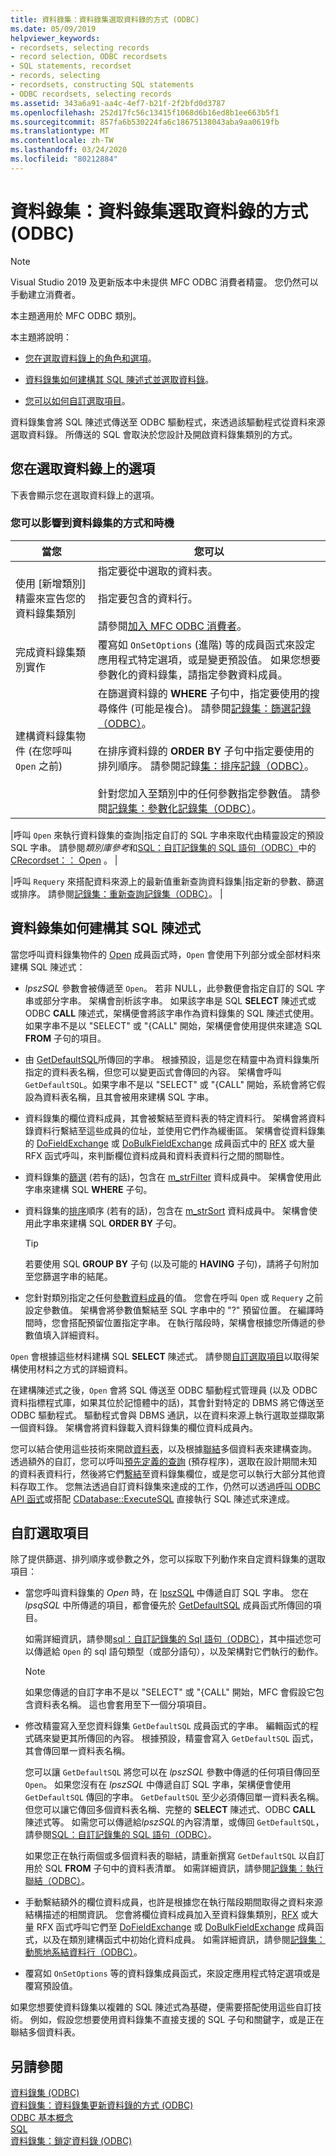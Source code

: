 ```yaml
---
title: 資料錄集：資料錄集選取資料錄的方式 (ODBC)
ms.date: 05/09/2019
helpviewer_keywords:
- recordsets, selecting records
- record selection, ODBC recordsets
- SQL statements, recordset
- records, selecting
- recordsets, constructing SQL statements
- ODBC recordsets, selecting records
ms.assetid: 343a6a91-aa4c-4ef7-b21f-2f2bfd0d3787
ms.openlocfilehash: 252d17fc56c13415f1068d6b16ed8b1ee663b5f1
ms.sourcegitcommit: 857fa6b530224fa6c18675138043aba9aa0619fb
ms.translationtype: MT
ms.contentlocale: zh-TW
ms.lasthandoff: 03/24/2020
ms.locfileid: "80212884"
---
```

# <a name="recordset-how-recordsets-select-records-odbc"></a>資料錄集：資料錄集選取資料錄的方式 (ODBC)

> [!NOTE]
> Visual Studio 2019 及更新版本中未提供 MFC ODBC 消費者精靈。 您仍然可以手動建立消費者。

本主題適用於 MFC ODBC 類別。

本主題將說明：

- [您在選取資料錄上的角色和選項](#_core_your_options_in_selecting_records)。

- [資料錄集如何建構其 SQL 陳述式並選取資料錄](#_core_how_a_recordset_constructs_its_sql_statement)。

- [您可以如何自訂選取項目](#_core_customizing_the_selection)。

資料錄集會將 SQL 陳述式傳送至 ODBC 驅動程式，來透過該驅動程式從資料來源選取資料錄。 所傳送的 SQL 會取決於您設計及開啟資料錄集類別的方式。

##  <a name="your-options-in-selecting-records"></a><a name="_core_your_options_in_selecting_records"></a> 您在選取資料錄上的選項

下表會顯示您在選取資料錄上的選項。

### <a name="how-and-when-you-can-affect-a-recordset"></a>您可以影響到資料錄集的方式和時機

|當您|您可以|
|--------------|-------------|
|使用 [新增類別] 精靈來宣告您的資料錄集類別|指定要從中選取的資料表。<br /><br /> 指定要包含的資料行。<br /><br /> 請參閱[加入 MFC ODBC 消費者](../../mfc/reference/adding-an-mfc-odbc-consumer.md)。|
|完成資料錄集類別實作|覆寫如 `OnSetOptions` (進階) 等的成員函式來設定應用程式特定選項，或是變更預設值。 如果您想要參數化的資料錄集，請指定參數資料成員。|
|建構資料錄集物件 (在您呼叫 `Open` 之前)|在篩選資料錄的 **WHERE** 子句中，指定要使用的搜尋條件 (可能是複合)。 請參閱[記錄集：篩選記錄（ODBC）](../../data/odbc/recordset-filtering-records-odbc.md)。<br /><br /> 在排序資料錄的 **ORDER BY** 子句中指定要使用的排列順序。 請參閱記錄[集：排序記錄（ODBC）](../../data/odbc/recordset-sorting-records-odbc.md)。<br /><br /> 針對您加入至類別中的任何參數指定參數值。 請參閱[記錄集：參數化記錄集（ODBC）](../../data/odbc/recordset-parameterizing-a-recordset-odbc.md)。|

|呼叫 `Open` 來執行資料錄集的查詢|指定自訂的 SQL 字串來取代由精靈設定的預設 SQL 字串。 請參閱*類別庫參考*和[SQL：自訂記錄集的 SQL 語句（ODBC）](../../data/odbc/sql-customizing-your-recordsets-sql-statement-odbc.md)中的[CRecordset：： Open](../../mfc/reference/crecordset-class.md#open) 。 |

|呼叫 `Requery` 來搭配資料來源上的最新值重新查詢資料錄集|指定新的參數、篩選或排序。 請參閱[記錄集：重新查詢記錄集（ODBC）](../../data/odbc/recordset-requerying-a-recordset-odbc.md)。 |

##  <a name="how-a-recordset-constructs-its-sql-statement"></a><a name="_core_how_a_recordset_constructs_its_sql_statement"></a> 資料錄集如何建構其 SQL 陳述式

當您呼叫資料錄集物件的 [Open](../../mfc/reference/crecordset-class.md#open) 成員函式時，`Open` 會使用下列部分或全部材料來建構 SQL 陳述式：

- *lpszSQL* 參數會被傳遞至 `Open`。 若非 NULL，此參數便會指定自訂的 SQL 字串或部分字串。 架構會剖析該字串。 如果該字串是 SQL **SELECT** 陳述式或 ODBC **CALL** 陳述式，架構便會將該字串作為資料錄集的 SQL 陳述式使用。 如果字串不是以 "SELECT" 或 "{CALL" 開始，架構便會使用提供來建造 SQL **FROM** 子句的項目。

- 由 [GetDefaultSQL](../../mfc/reference/crecordset-class.md#getdefaultsql)所傳回的字串。 根據預設，這是您在精靈中為資料錄集所指定的資料表名稱，但您可以變更函式會傳回的內容。 架構會呼叫 `GetDefaultSQL`。如果字串不是以 "SELECT" 或 "{CALL" 開始，系統會將它假設為資料表名稱，且其會被用來建構 SQL 字串。

- 資料錄集的欄位資料成員，其會被繫結至資料表的特定資料行。 架構會將資料錄資料行繫結至這些成員的位址，並使用它們作為緩衝區。 架構會從資料錄集的 [DoFieldExchange](../../data/odbc/record-field-exchange-using-rfx.md) 或 [DoBulkFieldExchange](../../mfc/reference/crecordset-class.md#dofieldexchange) 成員函式中的 [RFX](../../mfc/reference/crecordset-class.md#dofieldexchange) 或大量 RFX 函式呼叫，來判斷欄位資料成員和資料表資料行之間的關聯性。

- 資料錄集的[篩選](../../data/odbc/recordset-filtering-records-odbc.md) (若有的話)，包含在 [m_strFilter](../../mfc/reference/crecordset-class.md#m_strfilter) 資料成員中。 架構會使用此字串來建構 SQL **WHERE** 子句。

- 資料錄集的[排序](../../data/odbc/recordset-sorting-records-odbc.md)順序 (若有的話)，包含在 [m_strSort](../../mfc/reference/crecordset-class.md#m_strsort) 資料成員中。 架構會使用此字串來建構 SQL **ORDER BY** 子句。

   > [!TIP]
   > 若要使用 SQL **GROUP BY** 子句 (以及可能的 **HAVING** 子句)，請將子句附加至您篩選字串的結尾。

- 您針對類別指定之任何[參數資料成員](../../data/odbc/recordset-parameterizing-a-recordset-odbc.md)的值。 您會在呼叫 `Open` 或 `Requery` 之前設定參數值。 架構會將參數值繫結至 SQL 字串中的 "?" 預留位置。 在編譯時間時，您會搭配預留位置指定字串。 在執行階段時，架構會根據您所傳遞的參數值填入詳細資料。

`Open` 會根據這些材料建構 SQL **SELECT** 陳述式。 請參閱[自訂選取項目](#_core_customizing_the_selection)以取得架構使用材料之方式的詳細資料。

在建構陳述式之後，`Open` 會將 SQL 傳送至 ODBC 驅動程式管理員 (以及 ODBC 資料指標程式庫，如果其位於記憶體中的話)，其會針對特定的 DBMS 將它傳送至 ODBC 驅動程式。 驅動程式會與 DBMS 通訊，以在資料來源上執行選取並擷取第一個資料錄。 架構會將資料錄載入資料錄集的欄位資料成員內。

您可以結合使用這些技術來開啟[資料表](../../data/odbc/recordset-declaring-a-class-for-a-table-odbc.md)，以及根據[聯結](../../data/odbc/recordset-performing-a-join-odbc.md)多個資料表來建構查詢。 透過額外的自訂，您可以呼叫[預先定義的查詢](../../data/odbc/recordset-declaring-a-class-for-a-predefined-query-odbc.md) (預存程序)，選取在設計期間未知的資料表資料行，然後將它們[繫結](../../data/odbc/recordset-dynamically-binding-data-columns-odbc.md)至資料錄集欄位，或是您可以執行大部分其他資料存取工作。 您無法透過自訂資料錄集來達成的工作，仍然可以透過[呼叫 ODBC API 函式](../../data/odbc/odbc-calling-odbc-api-functions-directly.md)或搭配 [CDatabase::ExecuteSQL](../../mfc/reference/cdatabase-class.md#executesql) 直接執行 SQL 陳述式來達成。

##  <a name="customizing-the-selection"></a><a name="_core_customizing_the_selection"></a> 自訂選取項目

除了提供篩選、排列順序或參數之外，您可以採取下列動作來自定資料錄集的選取項目：

- 當您呼叫資料錄集的 *Open* 時，在 [lpszSQL](../../mfc/reference/crecordset-class.md#open) 中傳遞自訂 SQL 字串。 您在 *lpsqSQL* 中所傳遞的項目，都會優先於 [GetDefaultSQL](../../mfc/reference/crecordset-class.md#getdefaultsql) 成員函式所傳回的項目。

   如需詳細資訊，請參閱[sql：自訂記錄集的 Sql 語句（ODBC）](../../data/odbc/sql-customizing-your-recordsets-sql-statement-odbc.md)，其中描述您可以傳遞給 `Open` 的 sql 語句類型（或部分語句），以及架構對它們執行的動作。

    > [!NOTE]
    >  如果您傳遞的自訂字串不是以 "SELECT" 或 "{CALL" 開始，MFC 會假設它包含資料表名稱。 這也會套用至下一個分項項目。

- 修改精靈寫入至您資料錄集 `GetDefaultSQL` 成員函式的字串。 編輯函式的程式碼來變更其所傳回的內容。 根據預設，精靈會寫入 `GetDefaultSQL` 函式，其會傳回單一資料表名稱。

   您可以讓 `GetDefaultSQL` 將您可以在 *lpszSQL* 參數中傳遞的任何項目傳回至 `Open`。 如果您沒有在 *lpszSQL* 中傳遞自訂 SQL 字串，架構便會使用 `GetDefaultSQL` 傳回的字串。 `GetDefaultSQL` 至少必須傳回單一資料表名稱。 但您可以讓它傳回多個資料表名稱、完整的 **SELECT** 陳述式、ODBC **CALL** 陳述式等。 如需您可以傳遞給*lpszSQL*的內容清單，或傳回 `GetDefaultSQL`，請參閱[SQL：自訂記錄集的 SQL 語句（ODBC）](../../data/odbc/sql-customizing-your-recordsets-sql-statement-odbc.md)。

   如果您正在執行兩個或多個資料表的聯結，請重新撰寫 `GetDefaultSQL` 以自訂用於 SQL **FROM** 子句中的資料表清單。 如需詳細資訊，請參閱[記錄集：執行聯結（ODBC）](../../data/odbc/recordset-performing-a-join-odbc.md)。

- 手動繫結額外的欄位資料成員，也許是根據您在執行階段期間取得之資料來源結構描述的相關資訊。 您會將欄位資料成員加入至資料錄集類別，[RFX](../../data/odbc/record-field-exchange-using-rfx.md) 或大量 RFX 函式呼叫它們至 [DoFieldExchange](../../mfc/reference/crecordset-class.md#dofieldexchange) 或 [DoBulkFieldExchange](../../mfc/reference/crecordset-class.md#dobulkfieldexchange) 成員函式，以及在類別建構函式中初始化資料成員。 如需詳細資訊，請參閱[記錄集：動態地系結資料行（ODBC）](../../data/odbc/recordset-dynamically-binding-data-columns-odbc.md)。

- 覆寫如 `OnSetOptions` 等的資料錄集成員函式，來設定應用程式特定選項或是覆寫預設值。

如果您想要使資料錄集以複雜的 SQL 陳述式為基礎，便需要搭配使用這些自訂技術。 例如，假設您想要使用資料錄集不直接支援的 SQL 子句和關鍵字，或是正在聯結多個資料表。

## <a name="see-also"></a>另請參閱

[資料錄集 (ODBC)](../../data/odbc/recordset-odbc.md)<br/>
[資料錄集：資料錄集更新資料錄的方式 (ODBC)](../../data/odbc/recordset-how-recordsets-update-records-odbc.md)<br/>
[ODBC 基本概念](../../data/odbc/odbc-basics.md)<br/>
[SQL](../../data/odbc/sql.md)<br/>
[資料錄集：鎖定資料錄 (ODBC)](../../data/odbc/recordset-locking-records-odbc.md)
